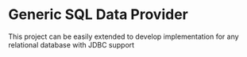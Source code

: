 # Generic SQL Data Provider
This project can be easily extended to develop implementation for any relational database with JDBC support
